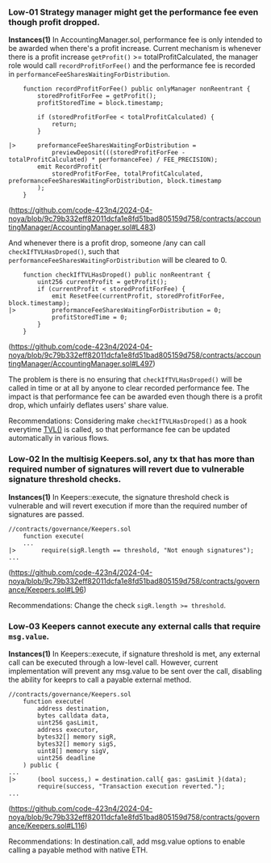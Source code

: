 ### Low-01 Strategy manager might get the performance fee even though profit dropped. 
**Instances(1)**
In AccountingManager.sol, performance fee is only intended to be awarded when there's a profit increase. Current mechanism is whenever there is a profit increase `getProfit()` >= totalProfitCalculated, the manager role would call `recordProfitForFee()` and the performance fee is recorded in `performanceFeeSharesWaitingForDistribution`. 
```solidity
    function recordProfitForFee() public onlyManager nonReentrant {
        storedProfitForFee = getProfit();
        profitStoredTime = block.timestamp;

        if (storedProfitForFee < totalProfitCalculated) {
            return;
        }

|>      preformanceFeeSharesWaitingForDistribution =
            previewDeposit(((storedProfitForFee - totalProfitCalculated) * performanceFee) / FEE_PRECISION);
        emit RecordProfit(
            storedProfitForFee, totalProfitCalculated, preformanceFeeSharesWaitingForDistribution, block.timestamp
        );
    }
```
(https://github.com/code-423n4/2024-04-noya/blob/9c79b332eff82011dcfa1e8fd51bad805159d758/contracts/accountingManager/AccountingManager.sol#L483)

And whenever there is a profit drop, someone /any can call `checkIfTVLHasDroped()`, such that `performanceFeeSharesWaitingForDistribution` will be cleared to 0. 
```solidity
    function checkIfTVLHasDroped() public nonReentrant {
        uint256 currentProfit = getProfit();
        if (currentProfit < storedProfitForFee) {
            emit ResetFee(currentProfit, storedProfitForFee, block.timestamp);
|>          preformanceFeeSharesWaitingForDistribution = 0;
            profitStoredTime = 0;
        }
    }
```
(https://github.com/code-423n4/2024-04-noya/blob/9c79b332eff82011dcfa1e8fd51bad805159d758/contracts/accountingManager/AccountingManager.sol#L497)

The problem is there is no ensuring that `checkIfTVLHasDroped()` will be called in time or at all by anyone to clear recorded performance fee. The impact is that performance fee can be awarded even though there is a profit drop, which unfairly deflates users' share value.

Recommendations:
Considering make `checkIfTVLHasDroped()` as a hook everytime [TVL()](https://github.com/code-423n4/2024-04-noya/blob/9c79b332eff82011dcfa1e8fd51bad805159d758/contracts/accountingManager/AccountingManager.sol#L628) is called, so that performance fee can be updated automatically in various flows.

### Low-02 In the multisig Keepers.sol, any tx that has more than required number of signatures will revert due to vulnerable signature threshold checks.
**Instances(1)**
In Keepers::execute, the signature threshold check is vulnerable and will revert execution if more than the required number of signatures are passed.
```solidity
//contracts/governance/Keepers.sol
    function execute(
    ...
|>       require(sigR.length == threshold, "Not enough signatures");
...
```
(https://github.com/code-423n4/2024-04-noya/blob/9c79b332eff82011dcfa1e8fd51bad805159d758/contracts/governance/Keepers.sol#L96)

Recommendations:
Change the check `sigR.length >= threshold`.

### Low-03 Keepers cannot execute any external calls that require `msg.value`.
**Instances(1)**
In Keepers::execute, if signature threshold is met, any external call can be executed through a low-level call. However, current implementation will prevent any msg.value to be sent over the call, disabling the ability for keeprs to call a payable external method.
```solidity
//contracts/governance/Keepers.sol
    function execute(
        address destination,
        bytes calldata data,
        uint256 gasLimit,
        address executor,
        bytes32[] memory sigR,
        bytes32[] memory sigS,
        uint8[] memory sigV,
        uint256 deadline
    ) public {
...
|>      (bool success,) = destination.call{ gas: gasLimit }(data);
        require(success, "Transaction execution reverted.");
...
```
(https://github.com/code-423n4/2024-04-noya/blob/9c79b332eff82011dcfa1e8fd51bad805159d758/contracts/governance/Keepers.sol#L116)

Recommendations:
In destination.call, add msg.value options to enable calling a payable method with native ETH.
 
